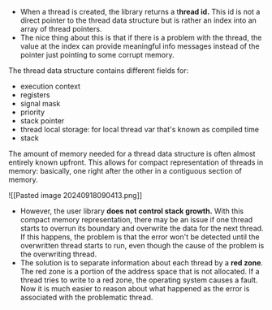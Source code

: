 
- When a thread is created, the library returns a t**hread id.** This id is not a direct pointer to the thread data structure but is rather an index into an array of thread pointers.
- The nice thing about this is that if there is a problem with the thread, the value at the index can provide meaningful info messages instead of the pointer just pointing to some corrupt memory.


The thread data structure contains different fields for:

- execution context
- registers
- signal mask
- priority
- stack pointer
- thread local storage: for local thread var that's known as compiled time 
- stack


The amount of memory needed for a thread data structure is often almost entirely known upfront. This allows for compact representation of threads in memory: basically, one right after the other in a contiguous section of memory.


![[Pasted image 20240918090413.png]]
- However, the user library **does not control stack growth.** With this compact memory representation, there may be an issue if one thread starts to overrun its boundary and overwrite the data for the next thread. If this happens, the problem is that the error won't be detected until the overwritten thread starts to run, even though the cause of the problem is the overwriting thread.
- The solution is to separate information about each thread by a **red zone**. The red zone is a portion of the address space that is not allocated. If a thread tries to write to a red zone, the operating system causes a fault. Now it is much easier to reason about what happened as the error is associated with the problematic thread.